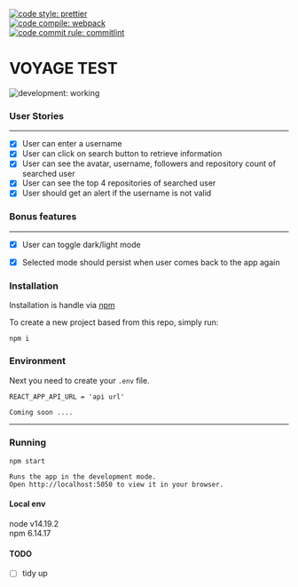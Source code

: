 [![code style: prettier](https://img.shields.io/badge/code_style-prettier-ff69b4.svg?style=plastic)](https://github.com/prettier/prettier)  
[![code compile: webpack](https://img.shields.io/badge/code_compile-webpack-ff69b4.svg?style=plastic)](https://github.com/webpack/webpack)  
[![code commit rule: commitlint](https://img.shields.io/badge/code_commite-commitlint-ff69b4.svg?style=plastic)](https://github.com/conventional-changelog/commitlint)  

# VOYAGE TEST
![development: working](https://img.shields.io/badge/development-working-informational.svg?style=plastic)  

### User Stories  
---
- [x] User can enter a username
- [x] User can click on search button to retrieve information
- [x] User can see the avatar, username, followers and repository count of searched user
- [x] User can see the top 4 repositories of searched user
- [x] User should get an alert if the username is not valid

### Bonus features
---
- [x] User can toggle dark/light mode
- [x] Selected mode should persist when user comes back to the app again


### Installation  
Installation is handle via [npm](https://docs.npmjs.com/)

To create a new project based from this repo, simply run:

```shell
npm i
```

### Environment  

Next you need to create your `.env` file.

```
REACT_APP_API_URL = 'api url'  

Coming soon ....
```
----

### Running

```shell
npm start

Runs the app in the development mode.
Open http://localhost:5050 to view it in your browser.
```

#### Local env  
node v14.19.2  
npm 6.14.17


#### TODO  
- [ ] tidy up
